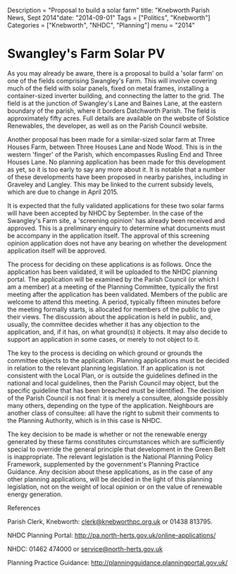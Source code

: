 Description = "Proposal to build a solar farm"title: "Knebworth Parish News, Sept 2014"date: "2014-09-01"
Tags = ["Politics", "Knebworth"]
Categories = ["Knebworth", "NHDC", "Planning"]
menu = "2014"


# Swangley's Farm Solar PV

As you may already be aware, there is a proposal to build a 'solar farm'
on one of the fields comprising Swangley's Farm. This will involve
covering much of the field with solar panels, fixed on metal frames,
installing a container-sized inverter building, and connecting the
latter to the grid. The field is at the junction of Swangley's Lane and
Baines Lane, at the eastern boundary of the parish, where it borders
Datchworth Parish. The field is approximately fifty acres. Full details
are available on the website of Solstice Renewables, the developer, as
well as on the Parish Council website.

Another proposal has been made for a similar-sized solar farm at Three
Houses Farm, between Three Houses Lane and Node Wood. This is in the
western 'finger' of the Parish, which encompasses Rusling End and Three
Houses Lane. No planning application has been made for this development
as yet, so it is too early to say any more about it. It is notable that
a number of these developments have been proposed in nearby parishes,
including in Graveley and Langley. This may be linked to the current
subsidy levels, which are due to change in April 2015.

It is expected that the fully validated applications for these two solar
farms will have been accepted by NHDC by September. In the case of the
Swangley's Farm site, a 'screening opinion' has already been received
and approved. This is a preliminary enquiry to determine what documents
must be accompany in the application itself. The approval of this
screening opinion application does not have any bearing on whether the
development application itself will be approved.

The process for deciding on these applications is as follows. Once the
application has been validated, it will be uploaded to the NHDC planning
portal. The application will be examined by the Parish Council (or which
I am a member) at a meeting of the Planning Committee, typically the
first meeting after the application has been validated. Members of the
public are welcome to attend this meeting. A period, typically fifteen
minutes before the meeting formally starts, is allocated for members of
the public to give their views. The discussion about the application is
held in public, and, usually, the committee decides whether it has any
objection to the application, and, if it has, on what ground(s) it
objects. It may also decide to support an application in some cases, or
merely to not object to it.

The key to the process is deciding on which ground or grounds the
committee objects to the application. Planning applications must be
decided in relation to the relevant planning legislation. If an
application is not consistent with the Local Plan, or is outside the
guidelines defined in the national and local guidelines, then the Parish
Council may object, but the specific guideline that has been breached
must be identified. The decision of the Parish Council is not final: it
is merely a consultee, alongside possibly many others, depending on the
type of the application. Neighbours are another class of consultee: all
have the right to submit their comments to the Planning Authority, which
is in this case is NHDC.

The key decision to be made is whether or not the renewable energy
generated by these farms constitutes circumstances which are
sufficiently special to override the general principle that development
in the Green Belt is inappropriate. The relevant legislation is the
National Planning Policy Framework, supplemented by the government's
Planning Practice Guidance. Any decision about these applications, as in
the case of any other planning applications, will be decided in the
light of this planning legislation, not on the weight of local opinion
or on the value of renewable energy generation.

References

Parish Clerk, Knebworth: clerk@knebworthpc.org.uk or 01438 813795.

NHDC Planning Portal: http://pa.north-herts.gov.uk/online-applications/

NHDC: 01462 474000 or service@north-herts.gov.uk

Planning Practice Guidance:
http://planningguidance.planningportal.gov.uk/
